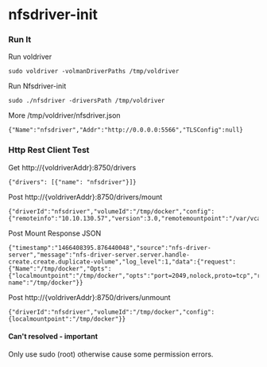 # nfsdriver-init
### Run It
Run voldriver
```
sudo voldriver -volmanDriverPaths /tmp/voldriver
```
Run Nfsdriver-init
```
sudo ./nfsdriver -driversPath /tmp/voldriver
```
More /tmp/voldriver/nfsdriver.json
```
{"Name":"nfsdriver","Addr":"http://0.0.0.0:5566","TLSConfig":null}
```
### Http Rest Client Test
Get http://{voldriverAddr}:8750/drivers
```
{"drivers": [{"name": "nfsdriver"}]}
```
Post http://{voldriverAddr}:8750/drivers/mount
```
{"driverId":"nfsdriver","volumeId":"/tmp/docker","config":{"remoteinfo":"10.10.130.57","version":3.0,"remotemountpoint":"/var/vcap/store","localmountpoint":"/tmp/docker","opts":"port=2049,nolock,proto=tcp"}}
```
Post Mount Response JSON
```
{"timestamp":"1466408395.876440048","source":"nfs-driver-server","message":"nfs-driver-server.server.handle-create.create.duplicate-volume","log_level":1,"data":{"request":{"Name":"/tmp/docker","Opts":{"localmountpoint":"/tmp/docker","opts":"port=2049,nolock,proto=tcp","remoteinfo":"10.10.130.57","remotemountpoint":"/var/vcap/store","version":3}},"session":"2.7.1","volume name":"/tmp/docker"}}
```
Post http://{voldriverAddr}:8750/drivers/unmount
```
{"driverId":"nfsdriver","volumeId":"/tmp/docker","config": {localmountpoint":"/tmp/docker"}}
```

#### Can't resolved - important
Only use sudo (root) otherwise cause some permission errors.
